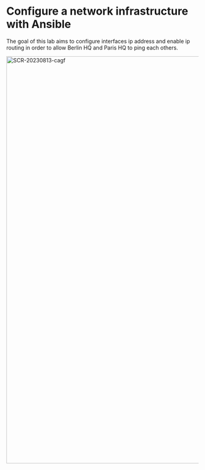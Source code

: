 # Configure a network infrastructure with Ansible

The goal of this lab aims to configure interfaces ip address and enable ip routing in order to allow Berlin HQ and Paris HQ to ping each others.

<img width="1066" alt="SCR-20230813-cagf" src="https://github.com/MozkaGit/ansible-network-routing/assets/43102748/f6f33f87-72a5-4ff1-ad8d-cc8f23fce1bc">

